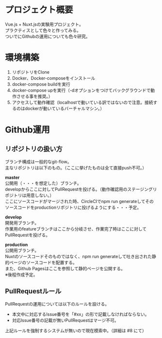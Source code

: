 # プロジェクト概要
Vue.js + Nuxt.jsの実験用プロジェクト。  
プラクティスとして色々と作ってみる。  
ついでにGithubの運用についても色々研究。  

# 環境構築
1. リポジトリをClone
1. Docker、Docker-composeをインストール
1. docker-compose buildを実行
1. docker-compose upを実行（-dオプションをつけてバックグラウンドで動作させる事を推奨。）
1. アクセスして動作確認（localhostで動いている訳ではないので注意。接続するのはdockerが動いているバーチャルマシン。）

# Github運用
## リポジトリの扱い方
ブランチ構成は一般的なgit-flow。  
主なリポジトリは以下のもの。（ここに挙げたものは全て直接push不可。）  
  
**master**  
公開用（・・・を想定した）ブランチ。  
developからここに対してPullRequestを投げる。（動作確認用のステージングリポジトリは用意しない。）  
ここにソースコードがマージされた時、CircleCIでnpm run generateしてそのソースコードをproductionリポジトリに投げるようにする・・・予定。  
  
**develop**   
開発用ブランチ。  
作業用のfeatureブランチはここから分岐させ、作業完了時はここに対してPullRequestを投げる。  
  
**production**  
公開用ブランチ。  
Nuxtのソースコードそのものではなく、npm run generateして吐き出された静的ページのソースコードを配置する。  
また、Github Pagesはここを参照して静的ページを公開する。  
※後程作成予定。  
  
## PullRequestルール
PullRequestの運用については以下のルールを設ける。  

- 本文中に対応するIssue番号を「#xx」の形で記載しなければならない。
- 対応Issue番号の記載が無いPullRequestはマージ不可。
 
上記ルールを強制するシステムが無いので現在模索中。（詳細は #8 にて）  
